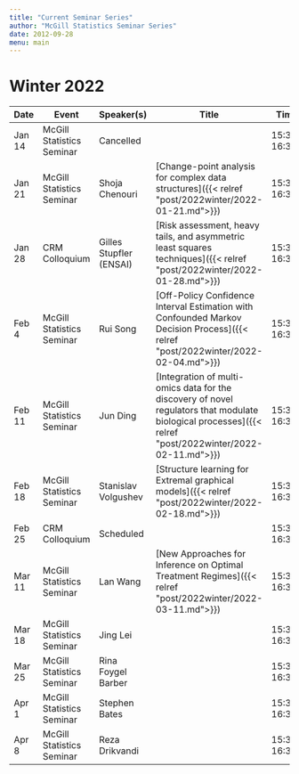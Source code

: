 ```yaml
---
title: "Current Seminar Series"
author: "McGill Statistics Seminar Series"
date: 2012-09-28
menu: main
---
```


# Winter 2022
| Date   | Event                     | Speaker(s)         | Title                                                                                                                                              | Time        | Location                                       |
|--------|---------------------------|--------------------|----------------------------------------------------------------------------------------------------------------------------------------------------|-------------|------------------------------------------------|
| Jan 14 | McGill Statistics Seminar  |  Cancelled |   | 15:30-16:30  | [Zoom Link](https://mcgill.zoom.us/j/83436686293?pwd=b0RmWmlXRXE3OWR6NlNIcWF5d0dJQT09) |
| Jan 21 | McGill Statistics Seminar  | Shoja Chenouri | [Change-point analysis for complex data structures]({{< relref "post/2022winter/2022-01-21.md">}})  | 15:30-16:30  | [Zoom Link](https://mcgill.zoom.us/j/83436686293?pwd=b0RmWmlXRXE3OWR6NlNIcWF5d0dJQT09) |
| Jan 28 | CRM Colloquium  | Gilles Stupfler (ENSAI)  | [Risk assessment, heavy tails, and asymmetric least squares techniques]({{< relref "post/2022winter/2022-01-28.md">}})  | 15:30-16:30 | [Zoom Link](https://umontreal.zoom.us/j/93983313215?pwd=clB6cUNsSjAvRmFMME1PblhkTUtsQT09)  |
| Feb 4 | McGill Statistics Seminar  | Rui Song  |  [Off-Policy Confidence Interval Estimation with Confounded Markov Decision Process]({{< relref "post/2022winter/2022-02-04.md">}}) | 15:30-16:30  | [Zoom Link](https://mcgill.zoom.us/j/83436686293?pwd=b0RmWmlXRXE3OWR6NlNIcWF5d0dJQT09) |
| Feb 11 | McGill Statistics Seminar  |  Jun Ding | [Integration of multi-omics data for the discovery of novel regulators that modulate biological processes]({{< relref "post/2022winter/2022-02-11.md">}})  | 15:30-16:30  | [Zoom Link](https://mcgill.zoom.us/j/83436686293?pwd=b0RmWmlXRXE3OWR6NlNIcWF5d0dJQT09) |
| Feb 18 | McGill Statistics Seminar | Stanislav Volgushev  |  [Structure learning for Extremal graphical models]({{< relref "post/2022winter/2022-02-18.md">}}) | 15:30-16:30  | [Zoom Link](https://umontreal.zoom.us/j/85105423917?pwd=enM3MGpFNkZKU2daMjRITmo0N0JUUT09) |
| Feb 25 | CRM Colloquium  |  Scheduled |   | 15:30-16:30 | [Zoom Link](https://umontreal.zoom.us/j/93983313215?pwd=clB6cUNsSjAvRmFMME1PblhkTUtsQT09)  |
| Mar 11 | McGill Statistics Seminar  | Lan Wang  | [New Approaches for Inference on Optimal Treatment Regimes]({{< relref "post/2022winter/2022-03-11.md">}})  | 15:30-16:30  | [Zoom Link](https://mcgill.zoom.us/j/83436686293?pwd=b0RmWmlXRXE3OWR6NlNIcWF5d0dJQT09) |
| Mar 18 | McGill Statistics Seminar  |  Jing Lei |   | 15:30-16:30  | [Zoom Link](https://mcgill.zoom.us/j/83436686293?pwd=b0RmWmlXRXE3OWR6NlNIcWF5d0dJQT09) |
| Mar 25 | McGill Statistics Seminar | Rina Foygel Barber|   | 15:30-16:30 | [Zoom Link](https://umontreal.zoom.us/j/93983313215?pwd=clB6cUNsSjAvRmFMME1PblhkTUtsQT09)  |
| Apr 1 | McGill Statistics Seminar  | Stephen Bates  |   | 15:30-16:30  | [Zoom Link](https://mcgill.zoom.us/j/83436686293?pwd=b0RmWmlXRXE3OWR6NlNIcWF5d0dJQT09) |
| Apr 8 | McGill Statistics Seminar | Reza Drikvandi  |   | 15:30-16:30  | [Zoom Link](https://mcgill.zoom.us/j/83436686293?pwd=b0RmWmlXRXE3OWR6NlNIcWF5d0dJQT09) |



